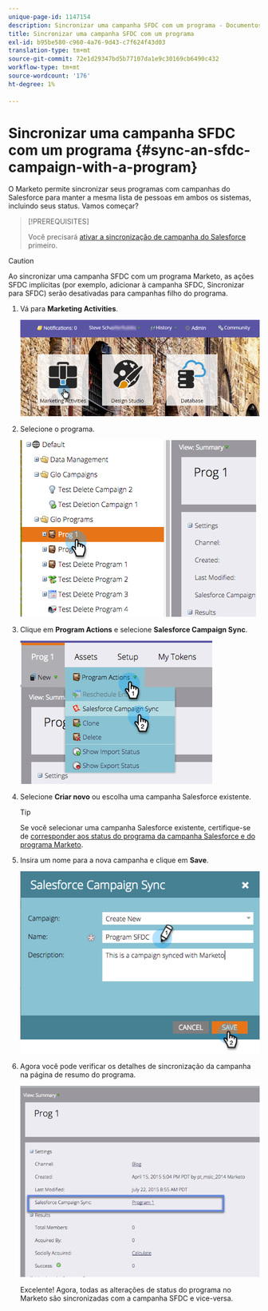 ```yaml
---
unique-page-id: 1147154
description: Sincronizar uma campanha SFDC com um programa - Documentos do Marketo - Documentação do produto
title: Sincronizar uma campanha SFDC com um programa
exl-id: b95be580-c960-4a76-9d43-c7f624f43d03
translation-type: tm+mt
source-git-commit: 72e1d29347bd5b77107da1e9c30169cb6490c432
workflow-type: tm+mt
source-wordcount: '176'
ht-degree: 1%

---
```


# Sincronizar uma campanha SFDC com um programa {#sync-an-sfdc-campaign-with-a-program}

O Marketo permite sincronizar seus programas com campanhas do Salesforce para manter a mesma lista de pessoas em ambos os sistemas, incluindo seus status. Vamos começar? 

>[!PREREQUISITES]
>
>Você precisará [ativar a sincronização de campanha do Salesforce](/help/marketo/product-docs/crm-sync/salesforce-sync/setup/optional-steps/enable-disable-campaign-sync.md) primeiro.

>[!CAUTION]
>
>Ao sincronizar uma campanha SFDC com um programa Marketo, as ações SFDC implícitas (por exemplo, adicionar à campanha SFDC, Sincronizar para SFDC) serão desativadas para campanhas filho do programa.

1. Vá para **Marketing Activities**.

   ![](assets/login-marketing-activities-1.png)

1. Selecione o programa.

   ![](assets/image2015-7-22-8-3a47-3a28.png)

1. Clique em **Program Actions** e selecione **Salesforce Campaign Sync**.

   ![](assets/image2015-7-22-8-3a48-3a5.png)

1. Selecione **Criar novo** ou escolha uma campanha Salesforce existente.

   >[!TIP]
   >
   >Se você selecionar uma campanha Salesforce existente, certifique-se de [corresponder aos status do programa da campanha Salesforce e do programa Marketo](/help/marketo/product-docs/crm-sync/salesforce-sync/sfdc-sync-details/sfdc-errors/how-to-match-program-statuses-and-salesforce-campaign-statuses-prior-to-sync.md).

1. Insira um nome para a nova campanha e clique em **Save**.

   ![](assets/image2015-7-22-8-3a57-3a19.png)

1. Agora você pode verificar os detalhes de sincronização da campanha na página de resumo do programa.

   ![](assets/image2015-7-22-8-3a59-3a33.png)

   Excelente! Agora, todas as alterações de status do programa no Marketo são sincronizadas com a campanha SFDC e vice-versa.
